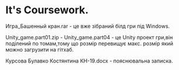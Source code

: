 # It's Coursework. 

Игра_Башенный кран.rar - це вже зібраний білд гри під Windows. 

Unity_game.part01.zip - Unity_game.part04 - це Unity проект гри,він поділений по томам,тому що розмір перевищує макс. розмір який можно загрузити на гітхаб. 

Курсова Булавко Костянтина КН-19.docx - пояснювальна записка.
